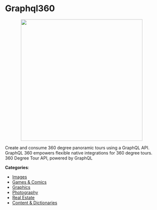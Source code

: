 # Graphql360
<p align="center">
    <img width="400" src="https://raw.githubusercontent.com/apis-list/apis-list/apis/graphql360/logo_256x256.png" />
</p>

Create and consume 360 degree panoramic tours using a GraphQL API.  GraphQL 360 empowers flexible native integrations for 360 degree tours. 360 Degree Tour API, powered by GraphQL



**Categories**:
- [Images](https://github.com/apis-list/apis-list#images)
- [Games & Comics](https://github.com/apis-list/apis-list#games-and-comics)
- [Graphics](https://github.com/apis-list/apis-list#graphics)
- [Photography](https://github.com/apis-list/apis-list#photography)
- [Real Estate](https://github.com/apis-list/apis-list#real-estate)
- [Content & Dictionaries](https://github.com/apis-list/apis-list#content-and-dictionaries)



